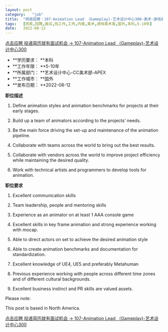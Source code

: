 ```yaml
---
layout:	post
category:	"job"
title:	"网易招聘：107-Animation Lead （Gameplay)-艺术设计中心300-美术-游戏美术类-国外本科5-10年"
tags:	[网易,招聘,面试,找工作,工作,内推,美术,游戏美术类,国外,本科,5-10年]
date:	2022-08-12
---
```


[点击应聘 投递简历就有面试机会 ->  107-Animation Lead （Gameplay)-艺术设计中心300](http://mobile.bole.netease.com/bole/boleDetail?id=41736&employeeId=346f03c3cda5f04c&key=all)



- **学历要求： **本科
- **工作年限： **5-10年
- **所属部门： **艺术设计中心-CC美术部-APEX
- **工作城市： **国外
- **发布日期： **2022-08-12



**职位描述**

1.	Define animation styles and animation benchmarks for projects at their early stages.

2.	Build up a team of animators according to the projects’ needs.

3.	Be the main force driving the set-up and maintenance of the animation pipeline. 

4.	Collaborate with teams across the world to bring out the best results.

5.	Collaborate with vendors across the world to improve project efficiency while maintaining the desired quality. 

6.	Work with technical artists and programmers to develop tools for animation.



**职位要求**

1.	Excellent communication skills

2.	Team leadership, people and mentoring skills

3.	Experience as an animator on at least 1 AAA console game 

4.	Excellent skills in key frame animation and strong experience working with mocap.

5.	Able to direct actors on set to achieve the desired animation style

6.	Able to create animation benchmarks and documentation for standardization.  

7.	Excellent knowledge of UE4, UE5 and preferably Metahuman 

8.	Previous experience working with people across different time zones and of different cultural backgrounds. 

9.	Excellent business instinct and PR skills are valued assets. 



Please note:

This post is based in North America.



[点击应聘 投递简历就有面试机会 ->  107-Animation Lead （Gameplay)-艺术设计中心300](http://mobile.bole.netease.com/bole/boleDetail?id=41736&employeeId=346f03c3cda5f04c&key=all)